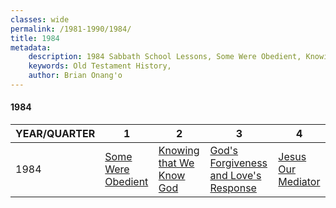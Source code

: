 ```yaml
---
classes: wide
permalink: /1981-1990/1984/
title: 1984
metadata:
    description: 1984 Sabbath School Lessons, Some Were Obedient, Knowing that We Know God, God's Forgiveness and Love's Response, Jesus Our Mediator
    keywords: Old Testament History,
    author: Brian Onang'o
---
```


#### 1984

YEAR/QUARTER |   1  | 2| 3| 4
-------------|------------|---|--|---
1984   |  [Some Were Obedient](/1981-1990/1984/quarter1) | [Knowing that We Know God](/1981-1990/1984/quarter2) | [God's Forgiveness and Love's Response](/1981-1990/1984/quarter3) | [Jesus Our Mediator](/1981-1990/1984/quarter4) |
 